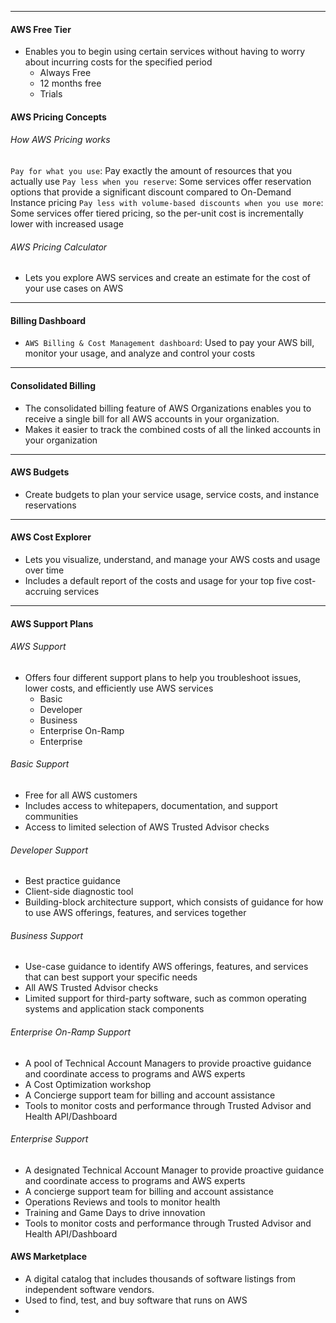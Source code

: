***
#### AWS Free Tier
* Enables you to begin using certain services without having to worry about incurring costs for the specified period
	* Always Free
	* 12 months free
	* Trials

#### AWS Pricing Concepts
###### How AWS Pricing works
`Pay for what you use`: Pay exactly the amount of resources that you actually use
`Pay less when you reserve`: Some services offer reservation options that provide a significant discount compared to On-Demand Instance pricing
`Pay less with volume-based discounts when you use more`: Some services offer tiered pricing, so the per-unit cost is incrementally lower with increased usage 

###### AWS Pricing Calculator
* Lets you explore AWS services and create an estimate for the cost of your use cases on AWS

***
#### Billing Dashboard
* `AWS Billing & Cost Management dashboard`: Used to pay your AWS bill, monitor your usage, and analyze and control your costs

***
#### Consolidated Billing
* The consolidated billing feature of AWS Organizations enables you to receive a single bill for all AWS accounts in your organization. 
* Makes it easier to track the combined costs of all the linked accounts in your organization

***
#### AWS Budgets
* Create budgets to plan your service usage, service costs, and instance reservations

***

#### AWS Cost Explorer
* Lets you visualize, understand, and manage your AWS costs and usage over time
* Includes a default report of the costs and usage for your top five cost-accruing services

***
#### AWS Support Plans
###### AWS Support
* Offers four different support plans to help you troubleshoot issues, lower costs, and efficiently use AWS services
	* Basic
	* Developer
	* Business
	* Enterprise On-Ramp
	* Enterprise

###### Basic Support
* Free for all AWS customers
* Includes access to whitepapers, documentation, and support communities
* Access to limited selection of AWS Trusted Advisor checks

###### Developer Support
* Best practice guidance
* Client-side diagnostic tool
* Building-block architecture support, which consists of guidance for how to use AWS offerings, features, and services together

###### Business Support
* Use-case guidance to identify AWS offerings, features, and services that can best support your specific needs
* All AWS Trusted Advisor checks
* Limited support for third-party software, such as common operating systems and application stack components

###### Enterprise On-Ramp Support
* A pool of Technical Account Managers to provide proactive guidance and coordinate access to programs and AWS experts
* A Cost Optimization workshop
* A Concierge support team for billing and account assistance
* Tools to monitor costs and performance through Trusted Advisor and Health API/Dashboard

###### Enterprise Support
* A designated Technical Account Manager to provide proactive guidance and coordinate access to programs and AWS experts
* A concierge support team for billing and account assistance
* Operations Reviews and tools to monitor health
* Training and Game Days to drive innovation
* Tools to monitor costs and performance through Trusted Advisor and Health API/Dashboard

#### AWS Marketplace
* A digital catalog that includes thousands of software listings from independent software vendors.
* Used to find, test, and buy software that runs on AWS
* 